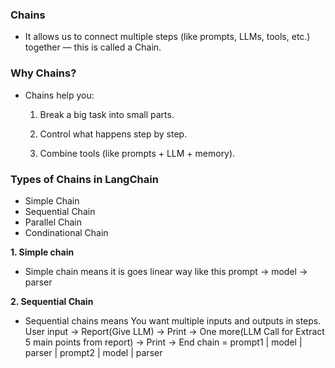 ### Chains

- It allows us to connect multiple steps (like prompts, LLMs, tools, etc.) together — this is called a Chain.

### Why Chains?

- Chains help you:

    1. Break a big task into small parts.

    2. Control what happens step by step.

    3. Combine tools (like prompts + LLM + memory).

### Types of Chains in LangChain

- Simple Chain
- Sequential Chain
- Parallel Chain
- Condinational Chain

**1. Simple chain**
- Simple chain means it is goes linear way like this 
    prompt -> model -> parser

**2. Sequential Chain**
- Sequential chains means You want multiple inputs and outputs in steps.
    User input -> Report(Give LLM) -> Print -> One more(LLM Call for Extract 5 main points from report) -> Print -> End
    chain = prompt1 | model | parser | prompt2 | model | parser




